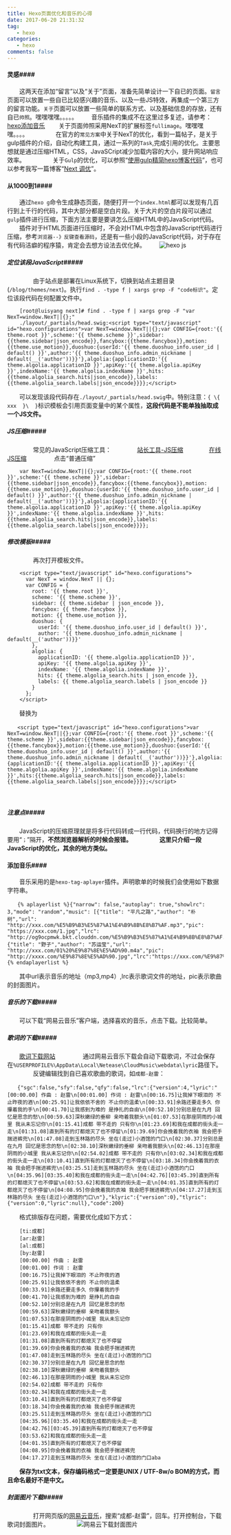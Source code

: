 ```yaml
---
title: Hexo页面优化和音乐的心得
date: 2017-06-20 21:31:32
tag:
   - hexo   
categories:
   - hexo  
comments: false
---
```


#### 灵感####

　　这两天在添加“留言”以及“关于”页面，准备先简单设计一下自已的页面。`留言`页面可以放置一些自已比较感兴趣的音乐、以及一些JS特效，再集成一个第三方的留言功能。`关于`页面可以放置一些简单的联系方式、以及基础信息的存放，还有自已`帅照`。嘿嘿嘿嘿。。。。。
　　音乐插件的集成不在这里过多复述，请参考：[hexo添加音乐](http://tc9011.com/2016/12/24/hexo%E6%B7%BB%E5%8A%A0%E9%9F%B3%E4%B9%90%E3%80%81high%E4%B8%80%E4%B8%8B%E5%8F%8A%E4%B8%80%E4%BA%9B%E5%9D%91/)
　　关于页面帅照采用NexT的扩展标签` fullimage `。嘿嘿嘿嘿。。。。
　　
　　在官方的`常见方案`中关于NexT的优化，看到一篇帖子，是关于gulp插件的介绍，自动化构建工具，通过一系列的`Task`,完成引用的优化。主要思想就是通过压缩HTML，CSS，JavaSCript减少加载内容的大小，提升网站响应效率。
　　
　　关于`Gulp`的优化，可以参照“[使用gulp精简hexo博客代码](http://www.5941740.cn/2016/02/19/gulp-minify-blog/)”，也可以参考我写一篇博客“[Next 调优](http://www.rtime.xin/2017/06/14/Next%20%E8%B0%83%E4%BC%98/)”。

#### 从1000到1####

　　通过`hexo g`命令生成静态页面，随便打开一个`index.html`都可以发现有几百行到上千行的代码，其中大部分都是空白片段。关于大片的空白片段可以通过`gulp`插件进行压缩，下面方法主要是要讲怎么压缩HTML中的JavaScript代码。
　　插件对于HTML页面进行压缩时，不会对HTML中包含的JavaScript代码进行压缩，参考`浏览器--》反键查看源码`，还是有一些小段的JavaScript代码，对于存在有代码洁癖的程序猿，肯定会去想方设法去优化掉。
　　![hexo js ](https://infos.rtime.xin/hexo_js.png)
　　
##### 定位该段JavaScript#####
　　
　　由于站点是部署在Linux系统下，切换到站点主题目录(`/blog/themes/next`)。执行`find . -type f | xargs grep -F "code标识"`。定位该段代码在何配置文件中。
```
	[root@luisyang next]# find . -type f | xargs grep -F "var NexT=window.NexT||{};"
	./layout/_partials/head.swig:<script type="text/javascript" id="hexo.configurations">var NexT=window.NexT||{};var CONFIG={root:'{{ theme.root }}',scheme:'{{ theme.scheme }}',sidebar:{{theme.sidebar|json_encode}},fancybox:{{theme.fancybox}},motion:{{theme.use_motion}},duoshuo:{userId:'{{ theme.duoshuo_info.user_id | default() }}',author:'{{ theme.duoshuo_info.admin_nickname | default(__('author'))}}'},algolia:{applicationID:'{{ theme.algolia.applicationID }}',apiKey:'{{ theme.algolia.apiKey }}',indexName:'{{ theme.algolia.indexName }}',hits:{{theme.algolia_search.hits|json_encode}},labels:{{theme.algolia_search.labels|json_encode}}}};</script>
```
	 
　　可以发现该段代码存在`./layout/_partials/head.swig`中。特别注意：`{ \{  xxx  }\  }`标识模板会引用页面变量中的某个属性，**这段代码是不能单独抽取成一个JS文件。**

##### JS压缩#####
　　
　　常见的JavaScript压缩工具：
　　　　[站长工具-JS压缩](http://tool.chinaz.com/js.aspx)
　　　　[在线JS压缩](http://tool.lu/js/)
　　
　　点击“普通压缩”
　　
```
	var NexT=window.NexT||{};var CONFIG={root:'{{ theme.root }}',scheme:'{{ theme.scheme }}',sidebar:{{theme.sidebar|json_encode}},fancybox:{{theme.fancybox}},motion:{{theme.use_motion}},duoshuo:{userId:'{{ theme.duoshuo_info.user_id | default() }}',author:'{{ theme.duoshuo_info.admin_nickname | default(__('author'))}}'},algolia:{applicationID:'{{ theme.algolia.applicationID }}',apiKey:'{{ theme.algolia.apiKey }}',indexName:'{{ theme.algolia.indexName }}',hits:{{theme.algolia_search.hits|json_encode}},labels:{{theme.algolia_search.labels|json_encode}}}};
```

##### 修改模板#####
　　
　　再次打开模板文件。
```
	<script type="text/javascript" id="hexo.configurations">
	  var NexT = window.NexT || {};
	  var CONFIG = {
	    root: '{{ theme.root }}',
	    scheme: '{{ theme.scheme }}',
	    sidebar: {{ theme.sidebar | json_encode }},
	    fancybox: {{ theme.fancybox }},
	    motion: {{ theme.use_motion }},
	    duoshuo: {
	      userId: '{{ theme.duoshuo_info.user_id | default() }}',
	      author: '{{ theme.duoshuo_info.admin_nickname | default(__('author'))}}'
	    },
	    algolia: {
	      applicationID: '{{ theme.algolia.applicationID }}',
	      apiKey: '{{ theme.algolia.apiKey }}',
	      indexName: '{{ theme.algolia.indexName }}',
	      hits: {{ theme.algolia_search.hits | json_encode }},
	      labels: {{ theme.algolia_search.labels | json_encode }}
	    }
	  };
	</script>
```
　　替换为
```
　　<script type="text/javascript" id="hexo.configurations">var NexT=window.NexT||{};var CONFIG={root:'{{ theme.root }}',scheme:'{{ theme.scheme }}',sidebar:{{theme.sidebar|json_encode}},fancybox:{{theme.fancybox}},motion:{{theme.use_motion}},duoshuo:{userId:'{{ theme.duoshuo_info.user_id | default() }}',author:'{{ theme.duoshuo_info.admin_nickname | default(__('author'))}}'},algolia:{applicationID:'{{ theme.algolia.applicationID }}',apiKey:'{{ theme.algolia.apiKey }}',indexName:'{{ theme.algolia.indexName }}',hits:{{theme.algolia_search.hits|json_encode}},labels:{{theme.algolia_search.labels|json_encode}}}};</script>
```
　　
##### 注意点#####

　　JavaScript的压缩原理就是将多行代码转成一行代码，代码换行的地方记得要用“`；`”隔开，**不然浏览器解析的时候会报错。**
　　
　　**这里只介绍一段JavaScript的优化，其余的地方类似。**


#### 添加音乐####

　　音乐采用的是`hexo-tag-aplayer`插件。声明歌单的时候我们会使用如下数据字符串。
```
　　{% aplayerlist %}{"narrow": false,"autoplay": true,"showlrc": 3,"mode": "random","music": [{"title": "平凡之路","author": "朴树","url": "http://xxx.com/%E5%B9%B3%E5%87%A1%E4%B9%8B%E8%B7%AF.mp3","pic": "https://xxx.com/1.jpg","lrc": "http://og9ocpmwk.bkt.clouddn.com/%E5%B9%B3%E5%87%A1%E4%B9%8B%E8%B7%AF.txt"},{"title": "野子","author": "苏运莹","url": "http://xxx.com/01%20%E9%87%8E%E5%AD%90.m4a","pic": "http://xxxx.com/%E9%87%8E%E5%AD%90.jpg","lrc":"https://xxx.com/%E9%87%8E%E5%AD%90.txt"}]}{% endaplayerlist %}
```
　　其中url表示音乐的地址（mp3,mp4）,lrc表示歌词文件的地址，pic表示歌曲的封面图片。

##### 音乐的下载#####

　　可以下载“网易云音乐”客户端，选择喜欢的音乐，点击下载。比较简单。

##### 歌词的下载#####
	
　　[歌词下载网站](http://www.lrcgc.com/lyric-11423-253098.html)
　　
　　通过网易云音乐下载会自动下载歌词，不过会保存在`%USERPROFILE%\AppData\Local\Netease\CloudMusic\webdata\lyric`路径下。
　　
　　反键编辑找到自已喜欢歌曲的歌词，如`成都-赵雷`：
```
　　{"sgc":false,"sfy":false,"qfy":false,"lrc":{"version":4,"lyric":"[00:00.00] 作曲 : 赵雷\n[00:01.00] 作词 : 赵雷\n[00:16.75]让我掉下眼泪的 不止昨夜的酒\n[00:25.91]让我依依不舍的 不止你的温柔\n[00:33.91]余路还要走多久 你攥着我的手\n[00:41.70]让我感到为难的 是挣扎的自由\n[00:52.10]分别总是在九月 回忆是思念的愁\n[00:59.63]深秋嫩绿的垂柳 亲吻着我额头\n[01:07.53]在那座阴雨的小城里 我从未忘记你\n[01:15.41]成都 带不走的 只有你\n[01:23.69]和我在成都的街头走一走\n[01:31.08]直到所有的灯都熄灭了也不停留\n[01:39.69]你会挽着我的衣袖 我会把手揣进裤兜\n[01:47.08]走到玉林路的尽头 坐在(走过)小酒馆的门口\n[02:30.37]分别总是在九月 回忆是思念的愁\n[02:38.10]深秋嫩绿的垂柳 亲吻着我额头\n[02:46.13]在那座阴雨的小城里 我从未忘记你\n[02:54.02]成都 带不走的 只有你\n[03:02.34]和我在成都的街头走一走\n[03:10.41]直到所有的灯都熄灭了也不停留\n[03:18.34]你会挽着我的衣袖 我会把手揣进裤兜\n[03:25.51]走到玉林路的尽头 坐在(走过)小酒馆的门口\n[04:35.96][03:35.40]和我在成都的街头走一走\n[04:42.76][03:45.39]直到所有的灯都熄灭了也不停留\n[03:53.62]和我在成都的街头走一走\n[04:01.35]直到所有的灯都熄灭了也不停留\n[04:08.95]你会挽着我的衣袖 我会把手揣进裤兜\n[04:17.27]走到玉林路的尽头 坐在(走过)小酒馆的门口\n"},"klyric":{"version":0},"tlyric":{"version":0,"lyric":null},"code":200}
```
　　格式排版存在问题，需要优化成如下方式：

```
	[ti:成都]
	[ar:赵雷]
	[al:成都]
	[by:赵雷]
	[00:00.00] 作曲 : 赵雷
	[00:01.00] 作词 : 赵雷
	[00:16.75]让我掉下眼泪的 不止昨夜的酒
	[00:25.91]让我依依不舍的 不止你的温柔
	[00:33.91]余路还要走多久 你攥着我的手
	[00:41.70]让我感到为难的 是挣扎的自由
	[00:52.10]分别总是在九月 回忆是思念的愁
	[00:59.63]深秋嫩绿的垂柳 亲吻着我额头
	[01:07.53]在那座阴雨的小城里 我从未忘记你
	[01:15.41]成都 带不走的 只有你
	[01:23.69]和我在成都的街头走一走
	[01:31.08]直到所有的灯都熄灭了也不停留
	[01:39.69]你会挽着我的衣袖 我会把手揣进裤兜
	[01:47.08]走到玉林路的尽头 坐在(走过)小酒馆的门口
	[02:30.37]分别总是在九月 回忆是思念的愁
	[02:38.10]深秋嫩绿的垂柳 亲吻着我额头
	[02:46.13]在那座阴雨的小城里 我从未忘记你
	[02:54.02]成都 带不走的 只有你
	[03:02.34]和我在成都的街头走一走
	[03:10.41]直到所有的灯都熄灭了也不停留
	[03:18.34]你会挽着我的衣袖 我会把手揣进裤兜
	[03:25.51]走到玉林路的尽头 坐在(走过)小酒馆的门口
	[04:35.96][03:35.40]和我在成都的街头走一走
	[04:42.76][03:45.39]直到所有的灯都熄灭了也不停留
	[03:53.62]和我在成都的街头走一走
	[04:01.35]直到所有的灯都熄灭了也不停留
	[04:08.95]你会挽着我的衣袖 我会把手揣进裤兜
	[04:17.27]走到玉林路的尽头 坐在(走过)小酒馆的门口aba
```
　　**保存为txt文本，保存编码格式一定要是UNIX / UTF-8w/o BOM的方式，而且命名最好不是中文。**

##### 封面图片下载#####
　　
　　打开网页版的[网易云音乐](http://music.163.com/#/user/home?id=262759259)，搜索“成都-赵雷”，回车。打开控制台，下载歌词封面图片。
　　
　　![网易云下载封面图片](https://infos.rtime.xin/wangyi_xiazai.png)
